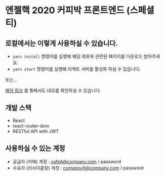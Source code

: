 # 엔젤핵 2020 커피박 프론트엔드 (스페셜티)

## 로컬에서는 이렇게 사용하실 수 있습니다.

* `yarn install` 명령어를 실행해 해당 레포와 관련된 패키지를 다운로드 받아주세요.
* `yarn start` 명령어를 실행해 리액트 서버를 활성화 하실 수 있습니다.

또는...

[해당 링크](https://pinot.studio) 를 통해서도 데모를 확인하실 수 있습니다.

## 개발 스택

* React
* react-router-dom
* RESTful API with JWT

## 사용하실 수 있는 계정
* 공급자 (카페) 계정 : cafeA@company.com / password
* 수요자 (리사이클링) 계정 : comapnyX@company.com / password
